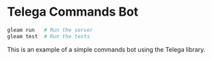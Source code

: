 # Telega Commands Bot

```sh
gleam run   # Run the server
gleam test  # Run the tests
```

This is an example of a simple commands bot using the Telega library.
